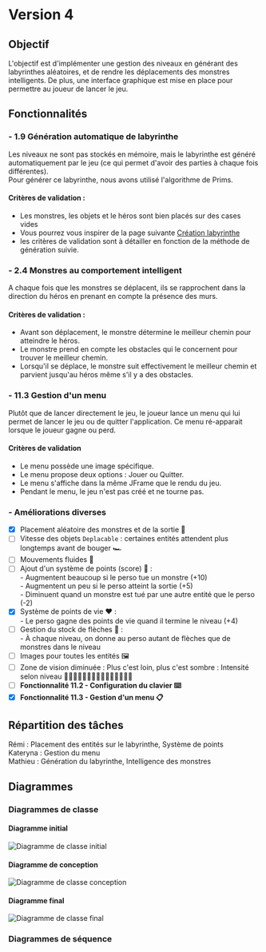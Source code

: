 # Version 4

## Objectif

L'objectif est d'implémenter une gestion des niveaux en générant des labyrinthes aléatoires, et de rendre les déplacements des monstres intelligents.
De plus, une interface graphique est mise en place pour permettre au joueur de lancer le jeu.

## Fonctionnalités

### - 1.9 Génération automatique de labyrinthe

Les niveaux ne sont pas stockés en mémoire, mais le labyrinthe est généré automatiquement par le jeu (ce qui permet
d'avoir des parties à chaque fois différentes).   
Pour générer ce labyrinthe, nous avons utilisé l'algorithme de Prims.

#### Critères de validation :

* Les monstres, les objets et le héros sont bien placés sur des cases vides
* Vous pourrez vous inspirer de la page
  suivante [Création labyrinthe](http://www.encyclopedie-incomplete.com/?Modelisation-et-Creation-d-un)
* les critères de validation sont à détailler en fonction de la méthode de génération suivie.

### - 2.4 Monstres au comportement intelligent

A chaque fois que les monstres se déplacent, ils se rapprochent dans la direction du
héros en prenant en compte la présence des murs.

#### Critères de validation :

* Avant son déplacement, le monstre détermine le meilleur chemin pour atteindre
le héros.
* Le monstre prend en compte les obstacles qui le concernent pour trouver le meilleur
chemin.
* Lorsqu'il se déplace, le monstre suit effectivement le meilleur chemin et parvient
jusqu'au héros même s'il y a des obstacles.

### - 11.3 Gestion d'un menu
Plutôt que de lancer directement le jeu, le joueur lance un menu qui lui permet de
lancer le jeu ou de quitter l'application. Ce menu ré-apparait lorsque le joueur gagne
ou perd.

#### Critères de validation
* Le menu possède une image spécifique.
* Le menu propose deux options : Jouer ou Quitter.
* Le menu s'affiche dans la même JFrame que le rendu du jeu.
* Pendant le menu, le jeu n'est pas créé et ne tourne pas.

### - Améliorations diverses

- [X] Placement aléatoire des monstres et de la sortie 🤪
- [ ] Vitesse des objets `Deplacable` : certaines entités attendent plus longtemps avant de bouger 🏎️
- [ ] Mouvements fluides 🐇
- [ ] Ajout d'un système de points (score) 💯 :  
      - Augmentent beaucoup si le perso tue un monstre (+10)  
      - Augmentent un peu si le perso atteint la sortie (+5)  
      - Diminuent quand un monstre est tué par une autre entité que le perso (-2)  
- [X] Système de points de vie ❤️ :  
      - Le perso gagne des points de vie quand il termine le niveau (+4)  
- [ ] Gestion du stock de flèches 🏹 :   
      - À chaque niveau, on donne au perso autant de flèches que de monstres dans le niveau
- [ ] Images pour toutes les entités 🖼️
- [ ] Zone de vision diminuée : Plus c'est loin, plus c'est sombre : Intensité selon niveau 🙋🏻‍♂️🙋🏼‍♂️🙋🏽‍♂️🙋🏾‍♂️🙋🏿‍♂️
- [ ] **Fonctionnalité 11.2 - Configuration du clavier ⌨️️**
- [X] **Fonctionnalité 11.3 - Gestion d'un menu 📋**

## Répartition des tâches

Rémi :  Placement des entités sur le labyrinthe, Système de points  
Kateryna :  Gestion du menu  
Mathieu :  Génération du labyrinthe, Intelligence des monstres  

## Diagrammes

### Diagrammes de classe

#### Diagramme initial

<img src="https://github.com/remi-choffat/2024_Zeldiablo_remi-choffat_Cesareuh_katrinltvnv/blob/main/documents/version_4/diag_classe_v4_initial.png" alt="Diagramme de classe initial"></img>

#### Diagramme de conception

<img src="https://github.com/remi-choffat/2024_Zeldiablo_remi-choffat_Cesareuh_katrinltvnv/blob/main/documents/version_4/diag_classe_v4.png" alt="Diagramme de classe conception"></img>

#### Diagramme final

<img src="https://github.com/remi-choffat/2024_Zeldiablo_remi-choffat_Cesareuh_katrinltvnv/blob/main/documents/version_4/diag_classe_v4_final.png" alt="Diagramme de classe final"></img>

### Diagrammes de séquence
